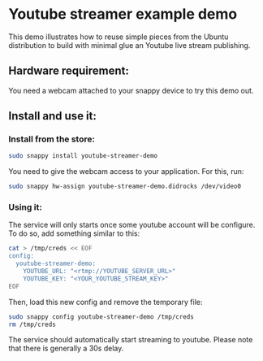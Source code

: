 # Youtube streamer example demo

This demo illustrates how to reuse simple pieces from the Ubuntu distribution to build with minimal glue an Youtube live stream publishing.

## Hardware requirement:

You need a webcam attached to your snappy device to try this demo out.

## Install and use it:

### Install from the store:
```sh
sudo snappy install youtube-streamer-demo
```

You need to give the webcam access to your application. For this, run:
```sh
sudo snappy hw-assign youtube-streamer-demo.didrocks /dev/video0
```

### Using it:

The service will only starts once some youtube account will be configure. To do so, add something similar to this:

```sh
cat > /tmp/creds << EOF
config:
  youtube-streamer-demo:
    YOUTUBE_URL: "<rtmp://YOUTUBE_SERVER_URL>"
    YOUTUBE_KEY: "<YOUR_YOUTUBE_STREAM_KEY>"
EOF
```

Then, load this new config and remove the temporary file:
```sh
sudo snappy config youtube-streamer-demo /tmp/creds
rm /tmp/creds
```

The service should automatically start streaming to youtube. Please note that there is generally a 30s delay.
